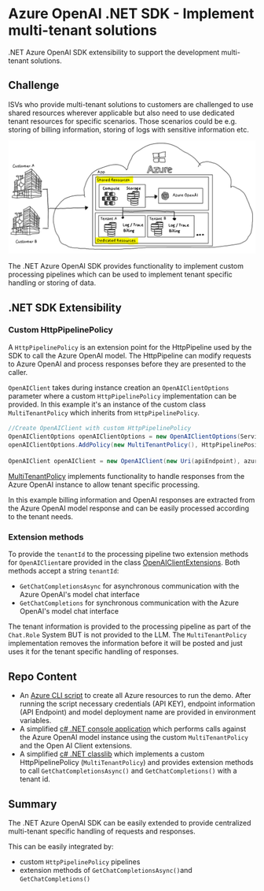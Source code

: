 # Azure OpenAI .NET SDK - Implement multi-tenant solutions

.NET Azure OpenAI SDK extensibility to support the development multi-tenant solutions.

## Challenge

ISVs who provide multi-tenant solutions to customers are challenged to use shared resources wherever applicable but also need to use dedicated tenant resources for specific scenarios. Those scenarios could be e.g. storing of billing information, storing of logs with sensitive information etc.

![Challenge](media/images/Challenge.png)

The .NET Azure OpenAI SDK provides functionality to implement custom processing pipelines which can be used to implement tenant specific handling or storing of data.

## .NET SDK Extensibility

### Custom HttpPipelinePolicy

A `HttpPipelinePolicy` is an extension point for the HttpPipeline used by the SDK to call the Azure OpenAI model. The HttpPipeline can modify requests to Azure OpenAI and process responses before they are presented to the caller.

`OpenAIClient` takes during instance creation an `OpenAIClientOptions` parameter where a custom `HttpPipelinePolicy` implementation can be provided. In this example it's an instance of the custom class `MultiTenantPolicy` which inherits from `HttpPipelinePolicy`.

```csharp
//Create OpenAIClient with custom HttpPipelinePolicy
OpenAIClientOptions openAIClientOptions = new OpenAIClientOptions(ServiceVersion.V2023_03_15_Preview); 
openAIClientOptions.AddPolicy(new MultiTenantPolicy(), HttpPipelinePosition.BeforeTransport);

OpenAIClient openAIClient = new OpenAIClient(new Uri(apiEndpoint), azureKeyCredential, openAIClientOptions);
```

[MultiTenantPolicy](src/PipelinePolicy/MultiTenantPolicy.cs) implements functionality to handle responses from the Azure OpenAI instance to allow tenant specific processing.

In this example billing information and OpenAI responses are extracted from the Azure OpenAI model response and can be easily processed according to the tenant needs. 

### Extension methods

To provide the `tenantId` to the processing pipeline two extension methods for `OpenAIClient`are provided in the class [OpenAIClientExtensions](src/PipelinePolicy/OpenAIClientExtensions.cs). Both methods accept a string `tenantId`:

- `GetChatCompletionsAsync` for asynchronous communication with the Azure OpenAI's model chat interface
- `GetChatCompletions` for synchronous communication with the Azure OpenAI's model chat interface

The tenant information is provided to the processing pipeline as part of the `Chat.Role` System BUT is not provided to the LLM. The `MultiTenantPolicy` implementation removes the information before it will be posted and just uses it for the tenant specific handling of responses.

## Repo Content

- An [Azure CLI script](src/CreateEnv/CreateEnv.azcli) to create all Azure resources to run the demo. After running the script necessary credentials (API KEY), endpoint information (API Endpoint) and model deployment name are provided in environment variables.
- A simplified [c# .NET console application](src/client) which performs calls against the Azure OpenAI model instance using the custom `MultiTenantPolicy` and the Open AI Client extensions.
- A simplified [c# .NET classlib](src/PipelinePolicy/) which implements a custom HttpPipelinePolicy (`MultiTenantPolicy`) and provides extension methods to call `GetChatCompletionsAsync()` and `GetChatCompletions()` with a tenant id.

## Summary

The .NET Azure OpenAI SDK can be easily extended to provide centralized multi-tenant specific handling of requests and responses.

This can be easily integrated by:

- custom `HttpPipelinePolicy` pipelines
- extension methods of `GetChatCompletionsAsync()`and `GetChatCompletions()`

